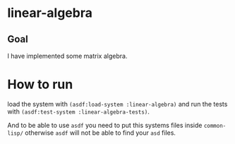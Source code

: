 # linear-algebra

## Goal
I have implemented some matrix algebra.

# How to run
load the system with `(asdf:load-system :linear-algebra)` and run the tests with `(asdf:test-system :linear-algebra-tests)`.

And to be able to use `asdf` you need to put this systems files inside `common-lisp/` otherwise `asdf` will not be able to find your `asd` files.
